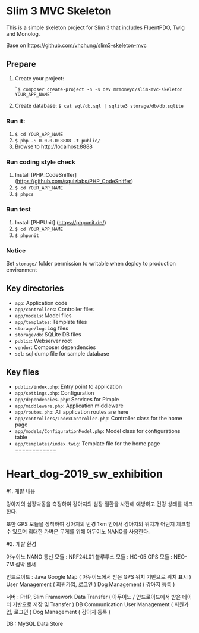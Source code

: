 # Slim 3 MVC Skeleton

This is a simple skeleton project for Slim 3 that includes FluentPDO, Twig and Monolog.

Base on https://github.com/vhchung/slim3-skeleton-mvc

## Prepare

1. Create your project:

       `$ composer create-project -n -s dev mrmoneyc/slim-mvc-skeleton YOUR_APP_NAME`

2. Create database: `$ cat sql/db.sql | sqlite3 storage/db/db.sqlite`

### Run it:

1. `$ cd YOUR_APP_NAME`
2. `$ php -S 0.0.0.0:8888 -t public/`
3. Browse to http://localhost:8888

### Run coding style check

1. Install [PHP_CodeSniffer] (https://github.com/squizlabs/PHP_CodeSniffer)
2. `$ cd YOUR_APP_NAME`
3. `$ phpcs`

### Run test

1. Install [PHPUnit] (https://phpunit.de/)
2. `$ cd YOUR_APP_NAME`
3. `$ phpunit`

### Notice

Set `storage/` folder permission to writable when deploy to production environment

## Key directories

* `app`: Application code
* `app/controllers`: Controller files
* `app/models`: Model files
* `app/templates`: Template files
* `storage/log`: Log files
* `storage/db`: SQLite DB files
* `public`: Webserver root
* `vendor`: Composer dependencies
* `sql`: sql dump file for sample database

## Key files

* `public/index.php`: Entry point to application
* `app/settings.php`: Configuration
* `app/dependencies.php`: Services for Pimple
* `app/middleware.php`: Application middleware
* `app/routes.php`: All application routes are here
* `app/controllers/IndexController.php`: Controller class for the home page
* `app/models/ConfigurationModel.php`: Model class for configurations table
* `app/templates/index.twig`: Template file for the home page
============
# Heart_dog-2019_sw_exhibition

#1. 개발 내용

강아지의 심장박동을 측정하여 강아지의 심장 질환을 사전에 예방하고 건강 상태를 체크한다. 

또한 GPS 모듈을 장착하여 강아지의 반경 1km 안에서 강아지의 위치가 어딘지 체크할 수 있으며 최대한 가벼운 무게를 위해 아두이노 NANO를 사용한다. 

#2. 개발 환경

아누이노 NANO
       통신 모듈 : NRF24L01
       블루투스 모듈 : HC-05 
       GPS 모듈 : NEO-7M
       심박 센서
       
안드로이드 : Java
       Google Map ( 아두이노에서 받은 GPS 위치 기반으로 위치 표시 )
       User Management ( 회원가입, 로그인 )
       Dog Management ( 강아지 등록 )
       

서버 : PHP, Slim Framework
       Data Transfer ( 아두이노 / 안드로이드에서 받은 데이터 기반으로 저장 및 Transfer )
       DB Communication
       User Management ( 회원가입, 로그인 )
       Dog Management ( 강아지 등록 )
       

DB : MySQL
       Data Store
              
